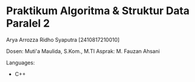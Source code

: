 # Praktikum Algoritma & Struktur Data Paralel 2
Arya Arrozza Ridho Syaputra [2410817210010]

Dosen: Muti'a Maulida, S.Kom., M.TI
Asprak: M. Fauzan Ahsani

Languages:
* C++
